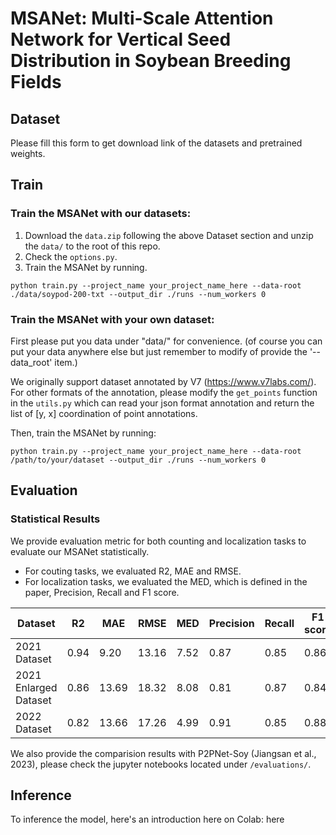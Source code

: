 # MSANet: Multi-Scale Attention Network for Vertical Seed Distribution in Soybean Breeding Fields

## Dataset
Please fill this form to get download link of the datasets and pretrained weights.

## Train
### Train the MSANet with our datasets:

1. Download the `data.zip` following the above Dataset section and unzip the `data/` to the root of this repo.
2. Check the `options.py`.
3. Train the MSANet by running.
```
python train.py --project_name your_project_name_here --data-root ./data/soypod-200-txt --output_dir ./runs --num_workers 0
```

### Train the MSANet with your own dataset:

First please put you data under "data/" for convenience. (of course you can put your data anywhere else but just remember to modify of provide the '--data_root' item.)

We originally support dataset annotated by V7 (https://www.v7labs.com/). For other formats of the annotation, please modify the `get_points` function in the `utils.py` which can read your json format annotation and return the list of [y, x] coordination of point annotations.

Then, train the MSANet by running:
```
python train.py --project_name your_project_name_here --data-root /path/to/your/dataset --output_dir ./runs --num_workers 0
```

## Evaluation
### Statistical Results
We provide evaluation metric for both counting and localization tasks to evaluate our MSANet statistically.

- For couting tasks, we evaluated R2, MAE and RMSE.
- For localization tasks, we evaluated the MED, which is defined in the paper, Precision, Recall and F1 score.

| Dataset | R2 | MAE | RMSE | MED | Precision | Recall | F1 score |
| --      | -- | --- | ---- | --- | --------- | ------ | -------- |
| 2021 Dataset | 0.94 | 9.20 | 13.16 | 7.52 | 0.87 | 0.85 | 0.86 |
| 2021 Enlarged Dataset | 0.86 | 13.69 | 18.32 | 8.08 | 0.81 | 0.87 | 0.84 |
| 2022 Dataset | 0.82 | 13.66 | 17.26 | 4.99 | 0.91 | 0.85 | 0.88 |

We also provide the comparision results with P2PNet-Soy (Jiangsan et al., 2023), please check the jupyter notebooks located under `/evaluations/`.


## Inference
To inference the model, here's an introduction here on Colab: here